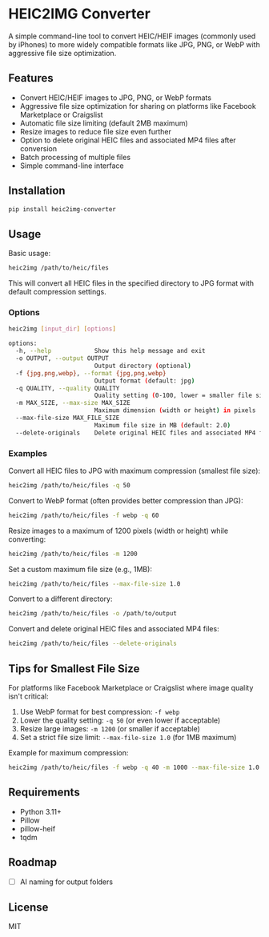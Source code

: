 # HEIC2IMG Converter

A simple command-line tool to convert HEIC/HEIF images (commonly used by iPhones) to more widely compatible formats like JPG, PNG, or WebP with aggressive file size optimization.

## Features

- Convert HEIC/HEIF images to JPG, PNG, or WebP formats
- Aggressive file size optimization for sharing on platforms like Facebook Marketplace or Craigslist
- Automatic file size limiting (default 2MB maximum)
- Resize images to reduce file size even further
- Option to delete original HEIC files and associated MP4 files after conversion
- Batch processing of multiple files
- Simple command-line interface

## Installation

```bash
pip install heic2img-converter
```

## Usage

Basic usage:

```bash
heic2img /path/to/heic/files
```

This will convert all HEIC files in the specified directory to JPG format with default compression settings.

### Options

```bash
heic2img [input_dir] [options]

options:
  -h, --help            Show this help message and exit
  -o OUTPUT, --output OUTPUT
                        Output directory (optional)
  -f {jpg,png,webp}, --format {jpg,png,webp}
                        Output format (default: jpg)
  -q QUALITY, --quality QUALITY
                        Quality setting (0-100, lower = smaller file size, default: 75)
  -m MAX_SIZE, --max-size MAX_SIZE
                        Maximum dimension (width or height) in pixels
  --max-file-size MAX_FILE_SIZE
                        Maximum file size in MB (default: 2.0)
  --delete-originals    Delete original HEIC files and associated MP4 files after successful conversion
```

### Examples

Convert all HEIC files to JPG with maximum compression (smallest file size):

```bash
heic2img /path/to/heic/files -q 50
```

Convert to WebP format (often provides better compression than JPG):

```bash
heic2img /path/to/heic/files -f webp -q 60
```

Resize images to a maximum of 1200 pixels (width or height) while converting:

```bash
heic2img /path/to/heic/files -m 1200
```

Set a custom maximum file size (e.g., 1MB):

```bash
heic2img /path/to/heic/files --max-file-size 1.0
```

Convert to a different directory:

```bash
heic2img /path/to/heic/files -o /path/to/output
```

Convert and delete original HEIC files and associated MP4 files:

```bash
heic2img /path/to/heic/files --delete-originals
```

## Tips for Smallest File Size

For platforms like Facebook Marketplace or Craigslist where image quality isn't critical:

1. Use WebP format for best compression: `-f webp`
2. Lower the quality setting: `-q 50` (or even lower if acceptable)
3. Resize large images: `-m 1200` (or smaller if acceptable)
4. Set a strict file size limit: `--max-file-size 1.0` (for 1MB maximum)

Example for maximum compression:

```bash
heic2img /path/to/heic/files -f webp -q 40 -m 1000 --max-file-size 1.0
```

## Requirements

- Python 3.11+
- Pillow
- pillow-heif
- tqdm

## Roadmap

- [ ] AI naming for output folders

## License

MIT
